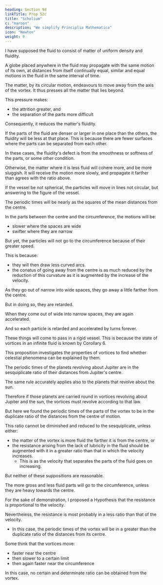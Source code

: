 ```yaml
---
heading: Section 9d
linkTitle: Prop 52c
title: "Scholium"
c: "maroon"
description: "We simplify Principlia Mathematica"
icon: "Newton"
weight: 9
---
```




I have supposed the fluid to consist of matter of uniform density and fluidity.

A globe placed anywhere in the fluid may propagate with the same motion of its own, at distances from itself continually equal, similar and equal motions in the fluid in the same interval of time.

The matter, by its circular motion, endeavours to move away from the axis of the vortex. It thus presses all the matter that lies beyond.

This pressure makes:
- the attrition greater, and
- the separation of the parts more difficult

Consequently, it reduces the matter's fluidity.

If the parts of the fluid are denser or larger in one place than the others, the fluidity will be less at that place. This is because there are fewer surfaces where the parts can be separated from each other. 

 <!-- superficies -->

In these cases, the fluidity's defect is from the smoothness or softness of the parts, or some other condition.

Otherwise, the matter where it is less fluid will cohere more, and be more sluggish. It will receive the motion more slowly, and propagate it farther than agrees with the ratio above.

If the vessel be not spherical, the particles will move in lines not circular, but answering to the figure of the vessel.

The periodic times will be nearly as the squares of the mean distances from the centre. 

In the parts between the centre and the circumference, the motions will be:
- slower where the spaces are wide
- swifter where they are narrow

But yet, the particles will not go to the circumference because of their greater speed. 

<!-- at all the more for their greater swiftness; for they  -->

This is because:
- they will then draw less curved arcs. 
- the conatus of going away from the centre is as much reduced by the reduction of this curvature as it is augmented by the increase of the velocity.

As they go out of narrow into wide spaces, they go away a little farther from the centre.

But in doing so, they are retarded.

When they come out of wide into narrow spaces, they are again accelerated.

And so each particle is retarded and accelerated by turns forever.

These things will come to pass in a rigid vessel. This is because the state of vortices in an infinite fluid is known by Corollary 6.

This proposition investigates the properties of vortices to find whether celestial phenomena can be explained by them.

The periodic times of the planets revolving about Jupiter are in the sesquiplicate ratio of their distances from Jupiter's centre.

The same rule accurately applies also to the planets that revolve about the sun. 

<!-- These rules obtain also with the greatest accuracy, as far as has been yet discovered by astronomical observation.  -->

Therefore if those planets are carried round in vortices revolving about Jupiter and the sun, the vortices must revolve according to that law. 

But here we found the periodic times of the parts of the vortex to be in the duplicate ratio of the distances from the centre of motion.

This ratio cannot be diminished and reduced to the sesquiplicate, unless either:
- the matter of the vortex is more fluid the farther it is from the centre, or
- the resistance arising from the lack of lubricity in the fluid should be augmented with it in a greater ratio than that in which the velocity increases.
  - This is as the velocity that separates the parts of the fluid goes on increasing.



But neither of these suppositions are reasonable.

The more gross and less fluid parts will go to the circumference, unless they are heavy towards the centre. 

For the sake of demonstration, I proposed a Hypothesis that the resistance is proportional to the velocity.

 <!-- it is in truth probable that  -->

Nevertheless, the resistance is most probably in a less ratio than that of the velocity.
- In this case, the periodic times of the vortex will be in a greater than the duplicate ratio of the distances from its centre. 

Some think that the vortices move:
- faster near the centre
- then slower to a certain limit
- then again faster near the circumference

In this case, no certain and determinate ratio can be obtained from the vortex. 


<!-- certainly neither the sesquiplicate, nor any other , can obtain in them. Let philosophers then see how that phenomenon of the sesquiplicate ratio can be accounted for by vortices. -->
